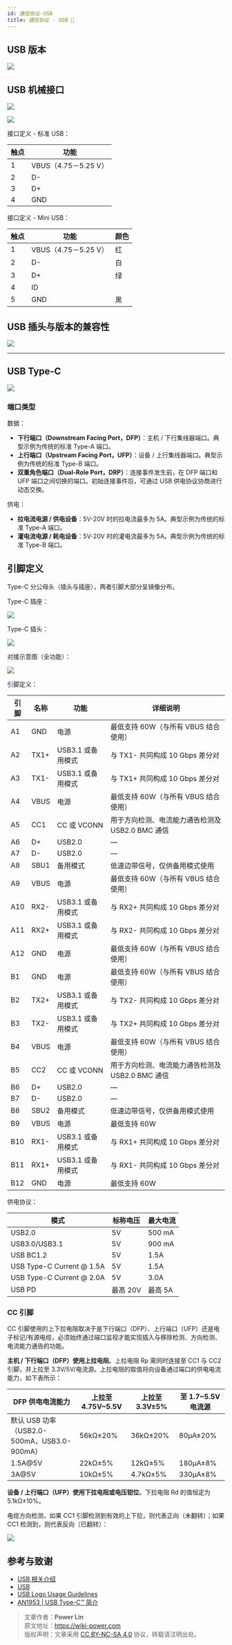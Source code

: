 ```yaml
---
id: 通信协议-USB
title: 通信协议 - USB 🚧
---
```


## USB 版本

![](https://cos.wiki-power.com/img/20211129094423.png)

## USB 机械接口

![](https://cos.wiki-power.com/img/20211129094855.png)

![](https://cos.wiki-power.com/img/20211129094944.png)

接口定义 - 标准 USB：

| 触点 | 功能                 |
| ---- | -------------------- |
| 1    | VBUS（4.75－5.25 V） |
| 2    | D-                   |
| 3    | D+                   |
| 4    | GND                  |

接口定义 - Mini USB：

| 触点 | 功能                 | 颜色 |
| ---- | -------------------- | ---- |
| 1    | VBUS（4.75－5.25 V） | 红   |
| 2    | D-                   | 白   |
| 3    | D+                   | 绿   |
| 4    | ID                   |      |
| 5    | GND                  | 黑   |

## USB 插头与版本的兼容性

![](https://cos.wiki-power.com/img/20211129094829.png)

---

## USB Type-C

![](https://cos.wiki-power.com/img/20220520105345.png)

### 端口类型

数据：

- **下行端口（Downstream Facing Port，DFP）**：主机 / 下行集线器端口。典型示例为传统的标准 Type-A 端口。
- **上行端口（Upstream Facing Port，UFP）**：设备 / 上行集线器端口。典型示例为传统的标准 Type-B 端口。
- **双重角色端口（Dual-Role Port，DRP）**：连接事件发生前，在 DFP 端口和 UFP 端口之间切换的端口。初始连接事件后，可通过 USB 供电协议协商进行动态交换。

供电：

- **拉电流电源 / 供电设备**：5V-20V 时的拉电流最多为 5A。典型示例为传统的标准 Type-A 端口。
- **灌电流电源 / 耗电设备**：5V-20V 时的灌电流最多为 5A。典型示例为传统的标准 Type-B 端口。

## 引脚定义

Type-C 分公母头（插头与插座），两者引脚大部分呈镜像分布。

Type-C 插座：

![](https://cos.wiki-power.com/img/20220520134239.png)

Type-C 插头：

![](https://cos.wiki-power.com/img/20220520134304.png)

对接示意图（全功能）：

![](https://cos.wiki-power.com/img/20220520140019.png)

引脚定义：

| 引脚 | 名称 | 功能              | 详细说明                                         |
| ---- | ---- | ----------------- | ------------------------------------------------ |
| A1   | GND  | 电源              | 最低支持 60W（与所有 VBUS 结合使用）             |
| A2   | TX1+ | USB3.1 或备用模式 | 与 TX1- 共同构成 10 Gbps 差分对                   |
| A3   | TX1- | USB3.1 或备用模式 | 与 TX1+ 共同构成 10 Gbps 差分对                   |
| A4   | VBUS | 电源              | 最低支持 60W（与所有 VBUS 结合使用）             |
| A5   | CC1  | CC 或 VCONN       | 用于方向检测、电流能力通告检测及 USB2.0 BMC 通信 |
| A6   | D+   | USB2.0            | —                                                |
| A7   | D-   | USB2.0            | —                                                |
| A8   | SBU1 | 备用模式          | 低速边带信号，仅供备用模式使用                   |
| A9   | VBUS | 电源              | 最低支持 60W（与所有 VBUS 结合使用）             |
| A10  | RX2- | USB3.1 或备用模式 | 与 RX2+ 共同构成 10 Gbps 差分对                   |
| A11  | RX2+ | USB3.1 或备用模式 | 与 RX2- 共同构成 10 Gbps 差分对                   |
| A12  | GND  | 电源              | 最低支持 60W（与所有 VBUS 结合使用）             |
| B1   | GND  | 电源              | 最低支持 60W（与所有 VBUS 结合使用）             |
| B2   | TX2+ | USB3.1 或备用模式 | 与 TX2- 共同构成 10 Gbps 差分对                   |
| B3   | TX2- | USB3.1 或备用模式 | 与 TX2+ 共同构成 10 Gbps 差分对                   |
| B4   | VBUS | 电源              | 最低支持 60W（与所有 VBUS 结合使用）             |
| B5   | CC2  | CC 或 VCONN       | 用于方向检测、电流能力通告检测及 USB2.0 BMC 通信 |
| B6   | D+   | USB2.0            | —                                                |
| B7   | D-   | USB2.0            | —                                                |
| B8   | SBU2 | 备用模式          | 低速边带信号，仅供备用模式使用                   |
| B9   | VBUS | 电源              | 最低支持 60W                                     |
| B10  | RX1- | USB3.1 或备用模式 | 与 RX1+ 共同构成 10 Gbps 差分对                   |
| B11  | RX1+ | USB3.1 或备用模式 | 与 RX1- 共同构成 10 Gbps 差分对                   |
| B12  | GND  | 电源              | 最低支持 60W                                     |

供电协议：

| 模式                    | 标称电压 | 最大电流 |
| ----------------------- | -------- | -------- |
| USB2.0                  | 5V       | 500 mA   |
| USB3.0/USB3.1           | 5V       | 900 mA   |
| USB BC1.2               | 5V       | 1.5A     |
| USB Type-C Current @ 1.5A | 5V       | 1.5A     |
| USB Type-C Current @ 2.0A | 5V       | 3.0A     |
| USB PD                  | 最高 20V | 最高 5A  |

### CC 引脚

CC 引脚使用的上下拉电阻取决于是下行端口（DFP）、上行端口（UFP）还是电子标记/有源电缆，必须始终通过端口监视才能实现插入与移除检测、方向检测、电流能力通告的功能。

**主机 / 下行端口（DFP）使用上拉电阻**。上拉电阻 Rp 需同时连接至 CC1 与 CC2 引脚，并上拉至 3.3V/5V/电流源。上拉电阻的取值将向设备通过端口的供电电流能力，如下表所示：

| DFP 供电电流能力                            | 上拉至 4.75V~5.5V | 上拉至 3.3V±5% | 至 1.7~5.5V 电流源 |
| ------------------------------------------- | ----------------- | -------------- | ------------------ |
| 默认 USB 功率（USB2.0-500mA，USB3.0-900mA） | 56kΩ±20%          | 36kΩ±20%       | 80µA±20%           |
| 1.5A@5V                                     | 22kΩ±5%           | 12kΩ±5%        | 180µA±8%           |
| 3A@5V                                       | 10kΩ±5%           | 4.7kΩ±5%       | 330µA±8%           |

**设备 / 上行端口（UFP）使用下拉电阻或电压钳位**。下拉电阻 Rd 的值恒定为 5.1kΩ±10%。

电缆方向检测，如果 CC1 引脚检测到有效的上下拉，则代表正向（未翻转）；如果 CC1 检测到，则代表反向（已翻转）：

![](https://cos.wiki-power.com/img/20220520141738.png)

## 参考与致谢

- [USB 相关介绍](https://blog.infonet.io/2020/03/21/USB%E7%9B%B8%E5%85%B3%E4%BB%8B%E7%BB%8D/)
- [USB](https://zh.wikipedia.org/wiki/USB)
- [USB Logo Usage Guidelines](https://www.usb.org/sites/default/files/usb-if_logo_usage_guidelines_final_103019.pdf)
- [AN1953 | USB Type-C™ 简介](http://www.microchip.com.cn/community/Uploads/Download/Library/00001953a_cn.pdf)

> 文章作者：**Power Lin**  
> 原文地址：<https://wiki-power.com>  
> 版权声明：文章采用 [CC BY-NC-SA 4.0](https://creativecommons.org/licenses/by/4.0/deed.zh) 协议，转载请注明出处。
